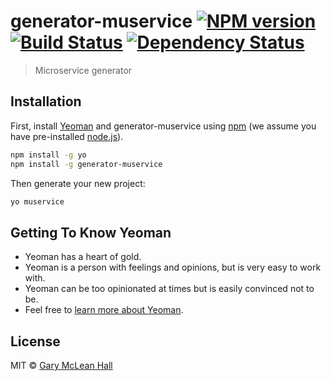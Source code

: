 # generator-muservice [![NPM version][npm-image]][npm-url] [![Build Status][travis-image]][travis-url] [![Dependency Status][daviddm-image]][daviddm-url]
> Microservice generator

## Installation

First, install [Yeoman](http://yeoman.io) and generator-muservice using [npm](https://www.npmjs.com/) (we assume you have pre-installed [node.js](https://nodejs.org/)).

```bash
npm install -g yo
npm install -g generator-muservice
```

Then generate your new project:

```bash
yo muservice
```

## Getting To Know Yeoman

 * Yeoman has a heart of gold.
 * Yeoman is a person with feelings and opinions, but is very easy to work with.
 * Yeoman can be too opinionated at times but is easily convinced not to be.
 * Feel free to [learn more about Yeoman](http://yeoman.io/).

## License

MIT © [Gary McLean Hall]()


[npm-image]: https://badge.fury.io/js/generator-muservice.svg
[npm-url]: https://npmjs.org/package/generator-muservice
[travis-image]: https://travis-ci.org/garymcleanhall/generator-muservice.svg?branch=master
[travis-url]: https://travis-ci.org/garymcleanhall/generator-muservice
[daviddm-image]: https://david-dm.org/garymcleanhall/generator-muservice.svg?theme=shields.io
[daviddm-url]: https://david-dm.org/garymcleanhall/generator-muservice
